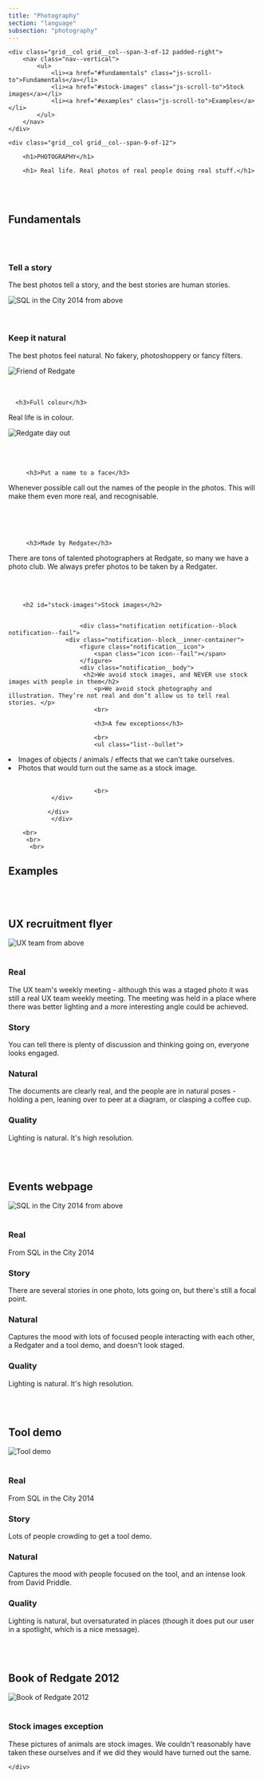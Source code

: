 ```yaml
---
title: "Photography"
section: "language"
subsection: "photography"
---
```


<div class="grid">

    <div class="grid__col grid__col--span-3-of-12 padded-right">
        <nav class="nav--vertical">
            <ul>
                <li><a href="#fundamentals" class="js-scroll-to">Fundamentals</a></li>
                <li><a href="#stock-images" class="js-scroll-to">Stock images</a></li>
                <li><a href="#examples" class="js-scroll-to">Examples</a></li>
            </ul>
        </nav>
    </div>

    <div class="grid__col grid__col--span-9-of-12">

        <h1>PHOTOGRAPHY</h1>
        
        <h1> Real life. Real photos of real people doing real stuff.</h1>
<br>      
<br>
        <h2 id="fundamentals">Fundamentals</h2>
        
      


  
  
<br>      
<br>

<h3>Tell a story</h3>
<p>The best photos tell a story, and the best stories are human stories. </p>

   <img src="{{ site.baseurl }}/assets/images/SQL-in-the-City-2014-from-above.png" alt="SQL in the City 2014 from above" title="SQL in the City 2014 from above" class="js-svg">
   
   <br>
   <br>
   <br>
   
   <h3>Keep it natural</h3>
<p>The best photos feel natural. No fakery, photoshoppery or fancy filters.</p>

   <img src="{{ site.baseurl }}/assets/images/Friend-of-Redgate.png" alt="Friend of Redgate" title="Friend of Redgate" class="js-svg">
   
   <br>
   <br>
   <br>
   
      <h3>Full colour</h3>
<p>Real life is in colour. </p>

   <img src="{{ site.baseurl }}/assets/images/Redgate-day-out.png" alt="Redgate day out" title="Redgate day out" class="js-svg">
   
   
   <br>
      <br>
   <br>
   <br>
   
         <h3>Put a name to a face</h3>
<p>Whenever possible call out the names of the people in the photos. This will make them even more real, and recognisable.</p>
   <br>
   <br>
   <br>
   
         <h3>Made by Redgate</h3>
<p>There are tons of talented photographers at Redgate, so many we have a photo club. We always prefer photos to be taken by a Redgater.</p>
   <br>
   <br>



        
        
        
        <h2 id="stock-images">Stock images</h2>
        
        
                        <div class="notification notification--block notification--fail">
                    <div class="notification--block__inner-container">
                        <figure class="notification__icon">
                            <span class="icon icon--fail"></span>
                        </figure>
                        <div class="notification__body">
                         <h2>We avoid stock images, and NEVER use stock images with people in them</h2>
                            <p>We avoid stock photography and illustration. They’re not real and don’t allow us to tell real stories. </p>
                            <br>
                            
                            <h3>A few exceptions</h3>
                            
                            <br>
                            <ul class="list--bullet">               
<li>Images of objects / animals / effects that we can't take ourselves. </li>
<li>Photos that would turn out the same as a stock image.</li>
</ul>


<br>

                         
                            <br>
                </div>
                        
               </div>
                </div>
        
        <br>
         <br>
          <br>

   
<h2 id="examples">Examples</h2>





        

   <br>
   <br>


<h2>UX recruitment flyer</h2>


   <img src="{{ site.baseurl }}/assets/images/UX-team-flyer.png" alt="UX team from above" title="UX team from above" class="js-svg">
   
   <br>
   <br>
   
<h3>Real</h3> 
<p>The UX team's weekly meeting - although this was a staged photo it was still a real UX team weekly meeting. The meeting was held in a place where there was better lighting and a more interesting angle could be achieved.</p>
<h3>Story</h3>
<p>You can tell there is plenty of discussion and thinking going on, everyone looks engaged.</p>
<h3>Natural</h3>
<p>The documents are clearly real, and the people are in natural poses - holding a pen, leaning over to peer at a diagram, or clasping a coffee cup.</p>
<h3>Quality</h3>
<p>Lighting is natural. It's high resolution.</p>

 <br>
   <br>
   
   <h2>Events webpage</h2>


   <img src="{{ site.baseurl }}/assets/images/SQL-in-the-City-2014-from-above.png" alt="SQL in the City 2014 from above" title="SQL in the City 2014 from above" class="js-svg">

   <br>
   <br>
        
<h3>Real</h3> 
<p>From SQL in the City 2014</p>
<h3>Story</h3>
<p>There are several stories in one photo, lots going on, but there's still a focal point. </p>
<h3>Natural</h3>
<p>Captures the mood with lots of focused people interacting with each other, a Redgater and a tool demo, and doesn't look staged.</p>
<h3>Quality</h3>
<p>Lighting is natural. It's high resolution.</p>




   <br>
   <br>



   <h2>Tool demo</h2>


   <img src="{{ site.baseurl }}/assets/images/events-feature.png" alt="Tool demo" title="Tool demo" class="js-svg">

   <br>
   <br>
        
<h3>Real</h3> 
<p>From SQL in the City 2014</p>
<h3>Story</h3>
<p>Lots of people crowding to get a tool demo.</p>
<h3>Natural</h3>
<p>Captures the mood with people focused on the tool, and an intense look from David Priddle.</p>
<h3>Quality</h3>
<p>Lighting is natural, but oversaturated in places (though it does put our user in a spotlight, which is a nice message).</p>




   <br>
   <br>



   <h2>Book of Redgate 2012</h2>


   <img src="{{ site.baseurl }}/assets/images/Book-of-Redgate.png" alt="Book of Redgate 2012" title="Book of Redgate 2012" class="js-svg">

   <br>
   <br>
        
<h3>Stock images exception</h3> 
<p>These pictures of animals are stock images. We couldn't reasonably have taken these ourselves and if we did they would have turned out the same.</p>

        
        
        


           


  

    </div>
</div>
<div>

<br>
<br>











